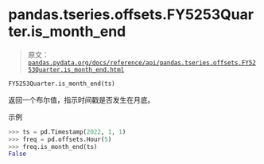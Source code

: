 # pandas.tseries.offsets.FY5253Quarter.is_month_end

> 原文：[`pandas.pydata.org/docs/reference/api/pandas.tseries.offsets.FY5253Quarter.is_month_end.html`](https://pandas.pydata.org/docs/reference/api/pandas.tseries.offsets.FY5253Quarter.is_month_end.html)

```py
FY5253Quarter.is_month_end(ts)
```

返回一个布尔值，指示时间戳是否发生在月底。

示例

```py
>>> ts = pd.Timestamp(2022, 1, 1)
>>> freq = pd.offsets.Hour(5)
>>> freq.is_month_end(ts)
False 
```
